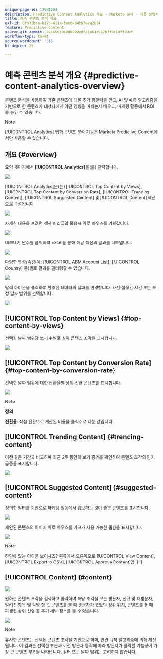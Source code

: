 ```yaml
---
unique-page-id: 12981204
description: Predictive Content Analytics 개요 - Marketo 문서 - 제품 설명서
title: 예측 콘텐츠 분석 개요
exl-id: 0f975baa-b17b-411a-bae0-64b67eea2b34
feature: Predictive Content
source-git-commit: 09a656c3a0d0002edfa1a61b987bff4c1dff33cf
workflow-type: tm+mt
source-wordcount: '316'
ht-degree: 2%

---
```


# 예측 콘텐츠 분석 개요 {#predictive-content-analytics-overview}

콘텐츠 분석을 사용하여 기존 콘텐츠에 대한 추가 통찰력을 얻고, AI 및 예측 알고리즘을 기반으로 한 콘텐츠가 대상자에게 어떤 영향을 미치는지 배우고, 마케팅 활동에서 ROI를 높일 수 있습니다.

>[!NOTE]
>
>[!UICONTROL Analytics] 탭과 콘텐츠 분석 기능은 Marketo Predictive Content에서만 사용할 수 있습니다.

## 개요 {#overview}

요약 페이지에서 **[!UICONTROL Analytics]**&#x200B;을(를) 클릭합니다.

![](assets/one.png)

[!UICONTROL Analytics]은(는) [!UICONTROL Top Content by Views], [!UICONTROL Top Content by Conversion Rate], [!UICONTROL Trending Content], [!UICONTROL Suggested Content] 및 [!UICONTROL Content] 섹션으로 구성됩니다.

![](assets/new-2.png)

자세한 내용을 보려면 섹션 머리글의 물음표 위로 마우스를 가져갑니다.

![](assets/new-3.png)

내보내기 단추를 클릭하여 Excel을 통해 해당 섹션의 결과를 내보냅니다.

![](assets/new-3point5.png)

다양한 특성/속성(예: [!UICONTROL ABM Account List], [!UICONTROL Country] 등)별로 결과를 필터링할 수 있습니다.

![](assets/pca.png)

달력 아이콘을 클릭하여 반영된 데이터의 날짜를 변경합니다. 사전 설정된 시간 또는 특정 날짜 범위를 선택합니다.

![](assets/dates.png)

## [!UICONTROL Top Content by Views] {#top-content-by-views}

선택한 날짜 범위당 보기 수별로 상위 콘텐츠 조각을 표시합니다.

![](assets/new-6.png)

## [!UICONTROL Top Content by Conversion Rate] {#top-content-by-conversion-rate}

선택한 날짜 범위에 대한 전환율별 상위 전환 콘텐츠를 표시합니다.

![](assets/new-7.png)

>[!NOTE]
>
>**정의**
>
>**전환율**: 직접 전환으로 계산된 비율을 클릭수로 나눈 값입니다.

## [!UICONTROL Trending Content] {#trending-content}

이전 같은 기간과 비교하여 최근 2주 동안의 보기 증가를 확인하여 콘텐츠 조각의 인기 급증을 표시합니다.

![](assets/new-8.png)

## [!UICONTROL Suggested Content] {#suggested-content}

정의한 필터를 기반으로 마케팅 활동에서 홍보하는 것이 좋은 콘텐츠를 표시합니다.

![](assets/image2017-10-3-10-3a18-3a35.png)

제안된 콘텐츠의 이미지 위로 마우스를 가져가 사용 가능한 옵션을 표시합니다.

![](assets/image2017-10-3-10-3a21-3a37.png)

>[!NOTE]
>
>하단에 있는 아이콘 보이시죠? 왼쪽에서 오른쪽으로 [!UICONTROL View Content], [!UICONTROL Export to CSV], [!UICONTROL Approve Content]입니다.

## [!UICONTROL Content] {#content}

![](assets/image2017-10-3-10-3a22-3a24.png)

원하는 콘텐츠 조각을 검색하고 클릭하여 해당 조각을 보는 방문자, 신규 및 재방문자, 알려진 항목 및 익명 항목, 콘텐츠를 볼 때 방문자가 있었던 상위 위치, 콘텐츠를 볼 때 파생된 상위 산업 등 추가 세부 정보를 볼 수 있습니다.

![](assets/image2017-10-3-10-3a23-3a40.png)

>[!NOTE]
>
>유사한 콘텐츠는 선택된 콘텐츠 조각을 기반으로 하며, 연관 규칙 알고리즘에 의해 계산됩니다. 이 결과는 선택한 부분과 이전 방문자 동작에 따라 방문자가 클릭할 가능성이 가장 큰 콘텐츠 부분을 나타냅니다. 필터 또는 날짜 범위는 고려하지 않습니다.
